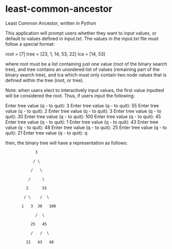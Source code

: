 least-common-ancestor
=====================

Least Common Ancestor, written in Python

This application will prompt users whether they want to input values, or default to values defined in input.txt.  The values in the input.txt file must follow a special format:

root = [7]
tree = [23, 1, 14, 53, 22]
lca = [14, 53]

where root must be a list containing just one value (root of the binary search tree), and tree contains an unordered list of values (remaining part of the binary search tree), and lca which must only contain two node values that is defined within the tree (root, or tree).

Note: when users elect to interactively input values, the first value inputted will be considered the root.  Thus, if users input the following:

Enter tree value (q - to quit): 3
Enter tree value (q - to quit): 55
Enter tree value (q - to quit): 2
Enter tree value (q - to quit): 3
Enter tree value (q - to quit): 30
Enter tree value (q - to quit): 100
Enter tree value (q - to quit): 45
Enter tree value (q - to quit): 1
Enter tree value (q - to quit): 43
Enter tree value (q - to quit): 48
Enter tree value (q - to quit): 25
Enter tree value (q - to quit): 21
Enter tree value (q - to quit): q

then, the binary tree will have a representation as follows:

                 3

                / \

               /   \

              /     \

             2      55

            / \    /  \

           1   3  30   100

                 /  \

               25   45

               /   /  \

             21   43   48

